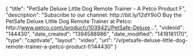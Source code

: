 {
    "title": "PetSafe Deluxe Little Dog Remote Trainer - A Petco Product F",
    "description": "Subscribe to our channel: http:\/\/bit.ly\/12dY9oO Buy the PetSafe Deluxe Little Dog Remote Trainer at Petco: http:\/\/www.petco.com\/product\/103942\/PetSafe-Deluxe...",
    "videoid": "144430",
    "date_created": "1394588986",
    "date_modified": "1418181170",
    "type": "captivate",
    "layout": "video",
    "url": "\/v\/petsafe-deluxe-little-dog-remote-trainer-a-petco-product-f\/144430"
}